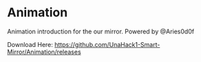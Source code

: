 # Animation
Animation introduction for the our mirror. Powered by @Aries0d0f

Download Here: https://github.com/UnaHack1-Smart-Mirror/Animation/releases
